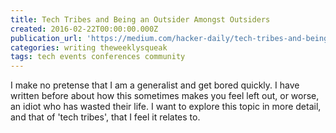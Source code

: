 ```yaml
---
title: Tech Tribes and Being an Outsider Amongst Outsiders
created: 2016-02-22T00:00:00.000Z
publication_url: 'https://medium.com/hacker-daily/tech-tribes-and-being-an-outsider-amongst-outsiders-16acef958f7#.e3e6ad82m'
categories: writing theweeklysqueak
tags: tech events conferences community
---
```


I make no pretense that I am a generalist and get bored quickly. I have written before about how this sometimes makes you feel left out, or worse, an idiot who has wasted their life. I want to explore this topic in more detail, and that of 'tech tribes', that I feel it relates to.
